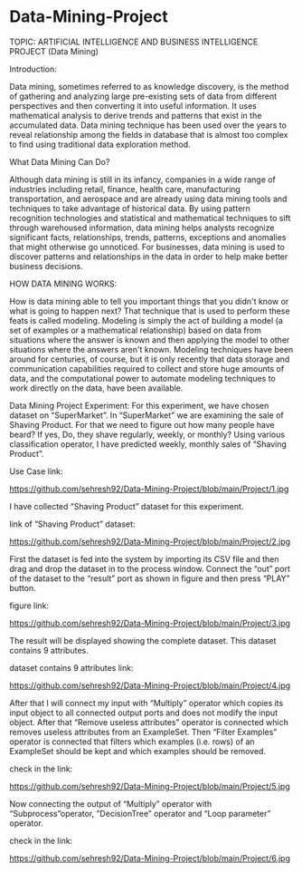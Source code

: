 # Data-Mining-Project

TOPIC: ARTIFICIAL INTELLIGENCE AND BUSINESS INTELLIGENCE PROJECT (Data Mining)

Introduction:

Data mining, sometimes referred to as knowledge discovery, is the method of gathering and analyzing large pre-existing sets of data from different perspectives and then converting it into useful information. It uses mathematical analysis to derive trends and patterns that exist in the accumulated data. Data mining technique has been used over the years to reveal relationship among the fields in database that is almost too complex to find using traditional data exploration method.

What Data Mining Can Do?

Although data mining is still in its infancy, companies in a wide range of industries including retail, finance, health care, manufacturing transportation, and aerospace and are already using data mining tools and techniques to take advantage of historical data. By using pattern recognition technologies and statistical and mathematical techniques to sift through warehoused information, data mining helps analysts recognize significant facts, relationships, trends, patterns, exceptions and anomalies that might otherwise go unnoticed.
For businesses, data mining is used to discover patterns and relationships in the data in order to help make better business decisions. 

HOW DATA MINING WORKS:

How is data mining able to tell you important things that you didn't know or what is going to happen next? That technique that is used to perform these feats is called modeling. Modeling is simply the act of building a model (a set of examples or a mathematical relationship) based on data from situations where the answer is known and then applying the model to other situations where the answers aren't known. Modeling techniques have been around for centuries, of course, but it is only recently that data storage and communication capabilities required to collect and store huge amounts of data, and the computational power to automate modeling techniques to work directly on the data, have been available.

Data Mining Project Experiment:
For this experiment, we have chosen dataset on “SuperMarket”.
In “SuperMarket” we are examining the sale of Shaving Product. For that we need to figure out how many people have beard? If yes, Do, they shave regularly, weekly, or monthly?
Using various classification operator, I have predicted weekly, monthly sales of “Shaving Product”.

Use Case link:

https://github.com/sehresh92/Data-Mining-Project/blob/main/Project/1.jpg

I have collected “Shaving Product” dataset for this experiment.

link of “Shaving Product” dataset:

https://github.com/sehresh92/Data-Mining-Project/blob/main/Project/2.jpg

First the dataset is fed into the system by importing its CSV file and then drag and drop the dataset in to the process window. Connect the “out” port of the dataset to the “result” port as shown in figure and then press “PLAY” button.

figure link: 

https://github.com/sehresh92/Data-Mining-Project/blob/main/Project/3.jpg

The result will be displayed showing the complete dataset. This dataset contains 9 attributes.

dataset contains 9 attributes link:

https://github.com/sehresh92/Data-Mining-Project/blob/main/Project/4.jpg

After that I will connect my input with “Multiply” operator which copies its input object to all connected output ports and does not modify the input object. After that “Remove useless attributes” operator is connected which removes useless attributes from an ExampleSet. Then “Filter Examples” operator is connected that filters which examples (i.e. rows) of an ExampleSet should be kept and which examples should be removed.

check in the link: 

https://github.com/sehresh92/Data-Mining-Project/blob/main/Project/5.jpg

Now connecting the output of “Multiply” operator with “Subprocess”operator, ”DecisionTree” operator and “Loop parameter” operator.

check in the link: 

https://github.com/sehresh92/Data-Mining-Project/blob/main/Project/6.jpg

